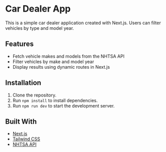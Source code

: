 # Car Dealer App

This is a simple car dealer application created with Next.js. Users can filter vehicles by type and model year.

## Features

- Fetch vehicle makes and models from the NHTSA API
- Filter vehicles by make and model year
- Display results using dynamic routes in Next.js

## Installation

1. Clone the repository.
2. Run `npm install` to install dependencies.
3. Run `npm run dev` to start the development server.

## Built With

- [Next.js](https://nextjs.org/)
- [Tailwind CSS](https://tailwindcss.com/)
- [NHTSA API](https://vpic.nhtsa.dot.gov/api/)